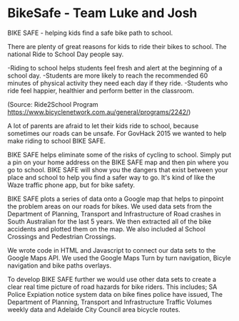 # BikeSafe - Team Luke and Josh

BIKE SAFE - helping kids find a safe bike path to school.

There are plenty of great reasons for kids to ride their bikes to school. The national Ride to School Day people say.

-Riding to school helps students feel fresh and alert at the beginning of a school day.
-Students are more likely to reach the recommended 60 minutes of physical activity they need each day if they ride.
-Students who ride feel happier, healthier and perform better in the classroom.

(Source: Ride2School Program https://www.bicyclenetwork.com.au/general/programs/2242/)

A lot of parents are afraid to let their kids ride to school, because sometimes our roads can be unsafe. For GovHack 2015 we wanted to help make riding to school BIKE SAFE.  

BIKE SAFE helps eliminate some of the risks of cycling to school. Simply put a pin on your home address on the BIKE SAFE map and then pin where you go to school. BIKE SAFE will show you the dangers that exist between your place and school to help you find a safer way to go. It's kind of like the Waze traffic phone app, but for bike safety.

BIKE SAFE plots a series of data onto a Google map that helps to pinpoint the problem areas on our roads for bikes. We used data sets from the Department of Planning, Transport and Infrastructure of Road crashes in South Australian for the last 5 years. We then extracted all of the bike accidents and plotted them on the map. We also included al School Crossings and Pedestrian Crossings.

We wrote code in HTML and Javascript to connect our data sets to the Google Maps API. We used the Google Maps Turn by turn navigation, Bicyle navigation and  bike paths overlays.

To develop BIKE SAFE further we would use other data sets to create a clear real time picture of road hazards for bike riders. This includes; SA Police Expiation notice system data on bike fines police have issued, The Department of Planning, Transport and Infrastructure Traffic Volumes weekly data and Adelaide City Council area bicycle routes.
